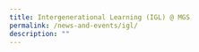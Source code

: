 ```yaml
---
title: Intergenerational Learning (IGL) @ MGS
permalink: /news-and-events/igl/
description: ""
---
```

